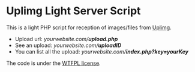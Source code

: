 Uplimg Light Server Script
=======================
This is a light PHP script for reception of images/files from [Uplimg](https://github.com/Imote/Uplimg).

 * Upload url: _yourwebsite.com/__upload.php___
 * See an upload: _yourwebsite.com/__uploadID___
 * You can list all the upload: _yourwebsite.com/__index.php?key=yourKey___

The code is under the [WTFPL license](http://www.wtfpl.net).
